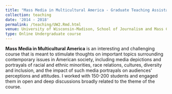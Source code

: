 ```yaml
---
title: "Mass Media in Multicultural America - Graduate Teaching Assistant"
collection: teaching
date: '2014 - 2018'
permalink: /teaching/UW2.Rmd.html
venue: University of Wisconsin-Madison, School of Journalism and Mass Communications
type: Online Undergraduate course
---
```


**Mass Media in Multicultural America** is an interesting and challenging course that is meant to stimulate thoughts on important topics surrounding contemporary issues in American society, including media depictions and portrayals of racial and ethnic minorities, race relations, cultures, diversity and inclusion, and the impact of such media portrayals on audiences' perceptions and attitudes. I worked with 150-200 students and engaged them in open and deep discussions broadly related to the theme of the course. 

